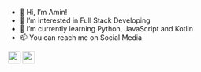 - 👋 Hi, I’m Amin!
- 👀 I’m interested in Full Stack Developing
- 🌱 I’m currently learning Python, JavaScript and Kotlin
- 📫 You can reach me on Social Media 
<p> <a href="https://www.instagram.com/aminbeheshti_com/"
    ><img
      src="https://img.shields.io/badge/instagram-%23E4405F.svg?&style=for-the-badge&logo=instagram&logoColor=white"
      height="25"
  /></a> <a href="https://www.linkedin.com/in/aminbeheshti"
    ><img
      src="https://img.shields.io/badge/linkedin-%230077B5.svg?&style=for-the-badge&logo=linkedin&logoColor=white"
      height="25"
  /></a>
</p>
